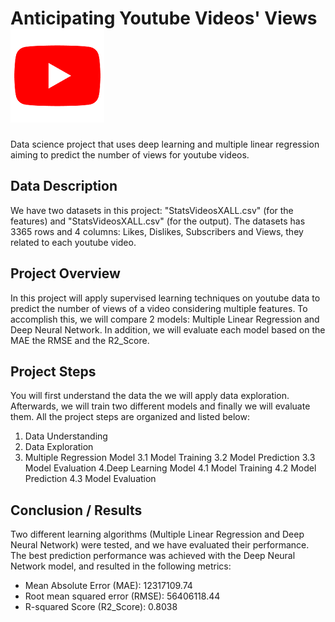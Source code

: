 # Anticipating Youtube Videos' Views ![Image](youtube.png)
Data science project that uses deep learning and multiple linear regression aiming to predict the number of views for youtube videos.
## Data Description
We have two datasets in this project: "StatsVideosXALL.csv" (for the features) and "StatsVideosXALL.csv" (for the output).
The datasets has 3365 rows and 4 columns: Likes, Dislikes, Subscribers and Views, they related to each youtube video. 
## Project Overview
In this project will apply supervised learning techniques on youtube data to predict the number of views of a video considering multiple features. 
To accomplish this, we will compare 2 models: Multiple Linear Regression and Deep Neural Network. In addition, we will evaluate each model based on the MAE
the RMSE and the R2_Score.
## Project Steps
You will first understand the data the we will apply data exploration. Afterwards, we will train two different models and finally we will evaluate them.
All the project steps are organized and listed below:
1. Data Understanding
2. Data Exploration
3. Multiple Regression Model
   3.1 Model Training
   3.2 Model Prediction
   3.3 Model Evaluation
4.Deep Learning Model
   4.1 Model Training
   4.2 Model Prediction
   4.3 Model Evaluation
## Conclusion / Results
Two different learning algorithms (Multiple Linear Regression and Deep Neural Network) were tested, and we have evaluated their performance.
The best prediction performance was achieved with the Deep Neural Network model, and resulted in the following metrics:

* Mean Absolute Error (MAE): 12317109.74
* Root mean squared error (RMSE): 56406118.44
* R-squared Score (R2_Score): 0.8038


